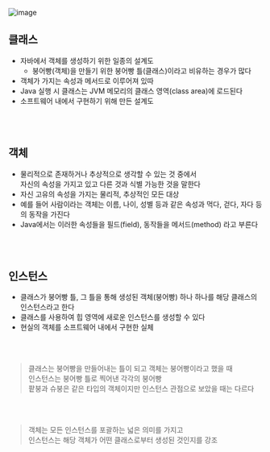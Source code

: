 ![image](https://github.com/ChaesongYun/ssafy_CS_study/assets/139418987/b00d5de2-4557-4416-9783-9dc7eb8dcb76)

## 클래스
- 자바에서 객체를 생성하기 위한 일종의 설계도
  - 붕어빵(객체)을 만들기 위한 붕어빵 틀(클래스)이라고 비유하는 경우가 많다
- 객체가 가지는 속성과 메서드로 이루어져 있따
- Java 실행 시 클래스는 JVM 메모리의 클래스 영역(class area)에 로드된다
- 소프트웨어 내에서 구현하기 위해 만든 설계도
<br>
<br>

## 객체
- 물리적으로 존재하거나 추상적으로 생각할 수 있는 것 중에서<br>
 자신의 속성을 가지고 있고 다른 것과 식별 가능한 것을 말한다
- 자신 고유의 속성을 가지는 물리적, 추상적인 모든 대상
- 예를 들어 사람이라는 객체는 이름, 나이, 성별 등과 같은 속성과 먹다, 걷다, 자다 등의 동작을 가진다
- Java에서는 이러한 속성들을 필드(field), 동작들을 메서드(method) 라고 부른다
<br>
<br>

## 인스턴스
- 클래스가 붕어빵 틀, 그 틀을 통해 생성된 객체(붕어빵) 하나 하나를 해당 클래스의 인스턴스라고 한다
- 클래스를 사용하여 힙 영역에 새로운 인스턴스를 생성할 수 있다
- 현실의 객체를 소프트웨어 내에서 구현한 실체
<br>
<br>

> 클래스는 붕어빵을 만들어내는 틀이 되고 객체는 붕어빵이라고 했을 때<br>
  인스턴스는 붕어빵 틀로 찍어낸 각각의 붕어빵<br>
  팥붕과 슈붕은 같은 타입의 객체이지만 인스턴스 관점으로 보았을 때는 다르다
<br>
<br>

> 객체는 모든 인스턴스를 포괄하는 넓은 의미를 가지고<br>
  인스턴스는 해당 객체가 어떤 클래스로부터 생성된 것인지를 강조
